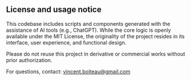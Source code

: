 ## License and usage notice

This codebase includes scripts and components generated with the assistance of AI tools (e.g., ChatGPT). While the core logic is openly available under the MIT License, the originality of the project resides in its interface, user experience, and functional design.

Please do not reuse this project in derivative or commercial works without prior authorization.

For questions, contact: vincent.boiteau@gmail.com
